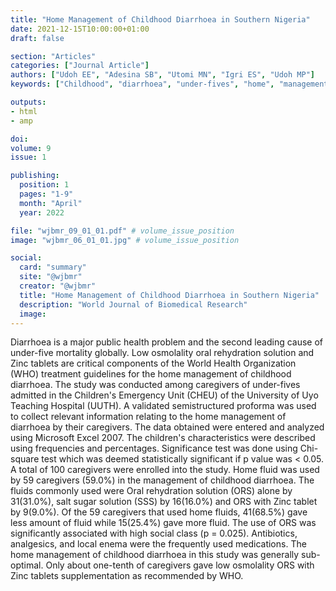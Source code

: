 ```yaml
---
title: "Home Management of Childhood Diarrhoea in Southern Nigeria"
date: 2021-12-15T10:00:00+01:00
draft: false

section: "Articles"
categories: ["Journal Article"]
authors: ["Udoh EE", "Adesina SB", "Utomi MN", "Igri ES", "Udoh MP"]
keywords: ["Childhood", "diarrhoea", "under-fives", "home", "management"]

outputs: 
- html
- amp

doi:
volume: 9
issue: 1

publishing:
  position: 1
  pages: "1-9"
  month: "April"
  year: 2022

file: "wjbmr_09_01_01.pdf" # volume_issue_position
image: "wjbmr_06_01_01.jpg" # volume_issue_position

social:
  card: "summary"
  site: "@wjbmr"
  creator: "@wjbmr"
  title: "Home Management of Childhood Diarrhoea in Southern Nigeria"
  description: "World Journal of Biomedical Research"
  image:
---
```


Diarrhoea is a major public health problem and the second leading cause of under-five mortality
globally. Low osmolality oral rehydration solution and Zinc tablets are critical components of the
World Health Organization (WHO) treatment guidelines for the home management of childhood
diarrhoea. The study was conducted among caregivers of under-fives admitted in the Children's
Emergency Unit (CHEU) of the University of Uyo Teaching Hospital (UUTH). A validated semistructured proforma was used to collect relevant information relating to the home management of diarrhoea by their caregivers. The data obtained were entered and analyzed using Microsoft Excel 2007. The children's characteristics were described using frequencies and percentages. Significance test was done using Chi-square test which was deemed statistically significant if p value was < 0.05. A total of 100 caregivers were enrolled into the study. Home fluid was used by 59 caregivers (59.0%) in the
management of childhood diarrhoea. The fluids commonly used were Oral rehydration solution (ORS) alone by 31(31.0%), salt sugar solution (SSS) by 16(16.0%) and ORS with Zinc tablet by 9(9.0%).
Of the 59 caregivers that used home fluids, 41(68.5%) gave less amount of fluid while 15(25.4%) gave
more fluid. The use of ORS was significantly associated with high social class (p = 0.025). Antibiotics,
analgesics, and local enema were the frequently used medications. The home management of
childhood diarrhoea in this study was generally sub-optimal. Only about one-tenth of caregivers gave
low osmolality ORS with Zinc tablets supplementation as recommended by WHO.
